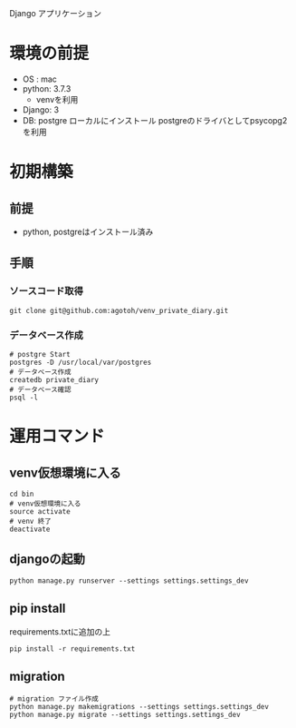 Django アプリケーション
# 環境の前提
 - OS : mac
 - python: 3.7.3
    - venvを利用
 - Django: 3
 - DB: postgre ローカルにインストール
    postgreのドライバとしてpsycopg2を利用

# 初期構築
## 前提
 - python, postgreはインストール済み

## 手順
### ソースコード取得
```bash:
git clone git@github.com:agotoh/venv_private_diary.git
```
### データベース作成
```bash:
# postgre Start
postgres -D /usr/local/var/postgres
# データベース作成
createdb private_diary
# データベース確認
psql -l
```
# 運用コマンド
## venv仮想環境に入る
```bash:
cd bin
# venv仮想環境に入る
source activate
# venv 終了
deactivate
```
## djangoの起動
```bash:
python manage.py runserver --settings settings.settings_dev
```
## pip install
requirements.txtに追加の上
```
pip install -r requirements.txt
```

## migration
```
# migration ファイル作成
python manage.py makemigrations --settings settings.settings_dev
python manage.py migrate --settings settings.settings_dev
```




